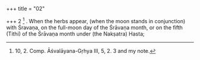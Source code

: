 +++
title = "02"

+++
2 [^1] . When the herbs appear, (when the moon stands in conjunction) with Śravaṇa, on the full-moon day of the Śrāvaṇa month, or on the fifth (Tithi) of the Śrāvaṇa month under (the Nakṣatra) Hasta;


[^1]:  10, 2. Comp. Āśvalāyana-Gṛhya III, 5, 2. 3 and my note.

